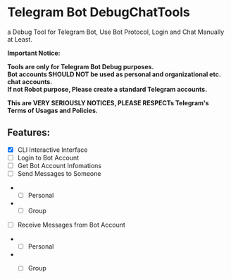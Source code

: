 # Telegram Bot DebugChatTools
a Debug Tool for Telegram Bot, Use Bot Protocol, Login and Chat Manually at Least.   
  
__Important Notice:__  
  
**Tools are only for Telegram Bot Debug purposes.**  
**Bot accounts SHOULD NOT be used as personal and organizational etc. chat accounts.**  
**If not Robot purpose, Please create a standard Telegram accounts.**  
  
__This are VERY SERIOUSLY NOTICES, PLEASE RESPECTs Telegram's Terms of Usagas and Policies.__  
  
## Features:
- [X] CLI Interactive Interface
- [ ] Login to Bot Account
- [ ] Get Bot Account Infomations
- [ ] Send Messages to Someone
- - [ ] Personal
- - [ ] Group
- [ ] Receive Messages from Bot Account
- - [ ] Personal
- - [ ] Group
  
